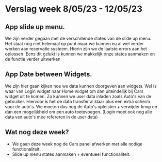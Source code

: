 # Verslag week 8/05/23 - 12/05/23

## App slide up menu.
We zijn verder gegaan met de verschillende states van de slide up menu. 
Het staat nog niet helemaal op punt maar we kunnen nu al wel verder werken aan reservatie systeem. 
Hierin zijn we de laatste errors aan het oplossen. Eens dit gelukt is kunnen we makkelijk onze states aanmaken en de functie verder uitwerken

## App Date between Widgets.
We zijn hier gaan kijken hoe we data kunnen doorgeven aan widgets. 
Wel is waar van Login widget naar Home widget om dan uiteindelijk bij Cars widget uit te komen. Zo kunnen we user data inladen zoals Auto's van de gebruiker. Hiervoor is het de data transfer al klaar plus een extra scherm voor de auto's. We moeten dus nog de Auto's opleisten + verwijder knop en dan een mogelijkheid om een auto toetevoegen. (Login moet ook nog alle data van auto's mee refereren in de user data)

## Wat nog deze week?
 - We gaan deze week nog de Cars panel afwerken met alle nodige functionaliteit.
 - Slide up menu states aanmaken + eventueel functionaliteit.

